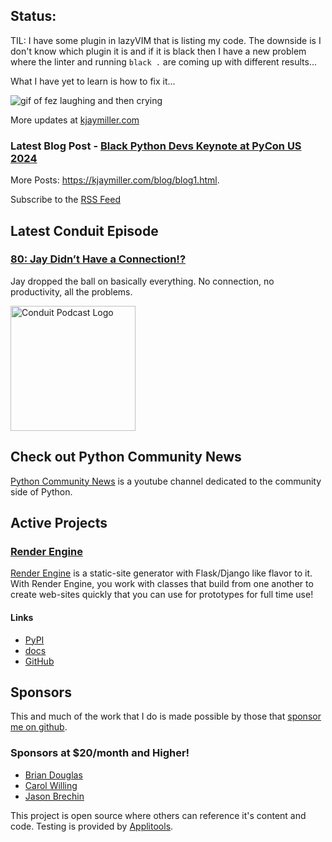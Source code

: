 ## Status:
<p>TIL: I have some plugin in lazyVIM that is listing my code. The downside is I don't know which plugin it is and if it is black then I have a new problem where the linter and running <code>black .</code> are coming up with different results...</p>

<p>What I have yet to learn is how to fix it...</p>

<p><img alt="gif of fez laughing and then crying" src="https://media1.tenor.com/m/hf4KfJYylTQAAAAC/70s-show-crying.gif" /></p>

More updates at [kjaymiller.com](https://kjaymiller.com/microblog/microblog)

### Latest Blog Post - [Black Python Devs Keynote at PyCon US 2024](https://kjaymiller.com/blog/black-python-devs-keynote-at-pycon-us-2024.html)

More Posts: <https://kjaymiller.com/blog/blog1.html>.

Subscribe to the [RSS Feed](https://kjaymiller.com/allposts.rss)


## Latest Conduit Episode
### [80: Jay Didn’t Have a Connection!?](http://relay.fm/conduit/80)
Jay dropped the ball on basically everything. No connection, no productivity, all the problems.

<img src="https://kjaymiller.s3-us-west-2.amazonaws.com/images/conduit_artwork.png" height="200" width="200" alt="Conduit Podcast Logo"/>

## Check out Python Community News
[Python Community News](https://youtube.com/@pycommunitynews) is a youtube channel dedicated to the community side of Python.

## Active Projects

### [Render Engine]
[Render Engine] is a static-site generator with Flask/Django like flavor to it.
With Render Engine, you work with classes that build from one another to create
web-sites quickly that you can use for prototypes for full time use!

#### Links
- [PyPI](https://pypi.org/project/render-engine)
- [docs](https://render-engine.readthedocs.io)
- [GitHub](https://github.com/kjaymiller/render_engine)

## Sponsors
This and much of the work that I do is made possible by those that [sponsor me
on github](https://github.com/sponsors/kjaymiller).

### Sponsors at $20/month and Higher!
- [Brian Douglas](https://github.com/bdougie)
- [Carol Willing](https://github.com/willingc)
- [Jason Brechin](https://github.com/brechin)


This project is open source where others can reference it's content and code. Testing is provided by [Applitools](https://www.applitools.com/).


[Render Engine]: https://render-engine.readthedocs.io